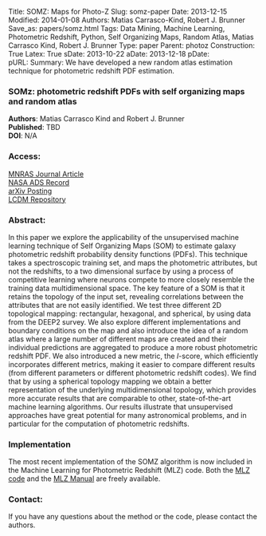 Title: SOMZ: Maps for Photo-Z
Slug: somz-paper
Date: 2013-12-15
Modified: 2014-01-08
Authors: Matias Carrasco-Kind, Robert J. Brunner
Save_as: papers/somz.html
Tags: Data Mining, Machine Learning, Photometric Redshift, Python, Self Organizing Maps, Random Atlas, Matias Carrasco Kind, Robert J. Brunner
Type: paper
Parent: photoz
Construction: True
Latex: True
sDate: 2013-10-22
aDate: 2013-12-18
pDate: 	
pURL: 
Summary: We have developed a new random atlas estimation technique for photometric redshift PDF estimation.

### SOMz: photometric redshift PDFs with self organizing maps and random atlas

**Authors**: Matias Carrasco Kind and Robert J. Brunner  
**Published**:   TBD  
**DOI**: N/A

### Access:
[MNRAS Journal Article]()  
[NASA ADS Record](http://adsabs.harvard.edu/cgi-bin/bib_query?arXiv:1312.5753)  
[arXiv Posting](http://arxiv.org/abs/1312.5753)  
[LCDM Repository](/static/papers/somz.pdf)

### Abstract:
In this paper we explore the applicability of the unsupervised machine
learning technique of Self Organizing Maps (SOM) to estimate galaxy
photometric redshift probability density functions (PDFs). This
technique takes a spectroscopic training set, and maps the photometric
attributes, but not the redshifts, to a two dimensional surface by using
a process of competitive learning where neurons compete to more closely
resemble the training data multidimensional space. The key feature of a
SOM is that it retains the topology of the input set, revealing
correlations between the attributes that are not easily identified. We
test three different 2D topological mapping: rectangular, hexagonal, and
spherical, by using data from the DEEP2 survey. We also explore
different implementations and boundary conditions on the map and also
introduce the idea of a random atlas where a large number of different
maps are created and their individual predictions are aggregated to
produce a more robust photometric redshift PDF. We also introduced a new
metric, the $I$-score, which efficiently incorporates different metrics,
making it easier to compare different results (from different parameters
or different photometric redshift codes). We find that by using a
spherical topology mapping we obtain a better representation of the
underlying multidimensional topology, which provides more accurate
results that are comparable to other, state-of-the-art machine learning
algorithms. Our results illustrate that unsupervised approaches have
great potential for many astronomical problems, and in particular for
the computation of photometric redshifts.

### Implementation

The most recent implementation of the SOMZ algorithm is now included in
the Machine Learning for Photometric Redshift (MLZ) code. Both the [MLZ
code](/static/code/MLZ/MLZ-1.0.tar.gz) and the [MLZ
Manual](/static/code/mlz/MLZ-1.0/doc/html/index.html) are freely available.

### Contact:

If you have any questions about the method or the code, please contact
the authors.
